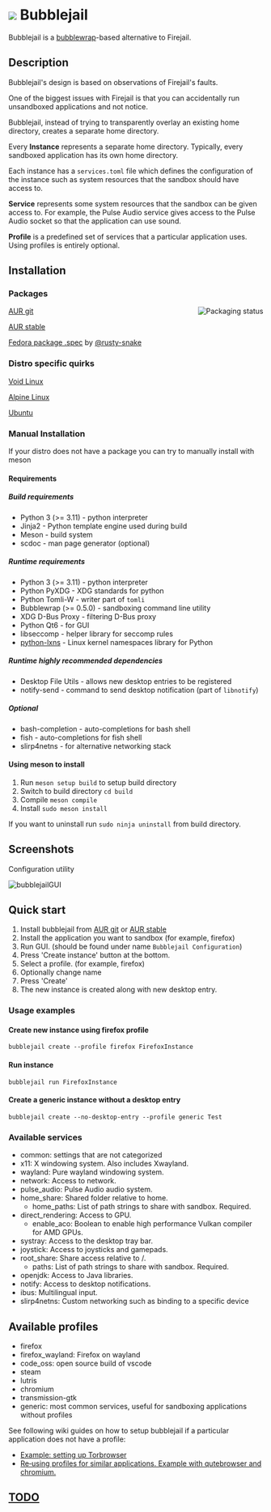 <!--
SPDX-License-Identifier: GPL-3.0-or-later
SPDX-FileCopyrightText: 2020 igo95862
-->
# ![](data/bubblejail-config.svg) Bubblejail

Bubblejail is a [bubblewrap](https://github.com/containers/bubblewrap)-based alternative to Firejail.

## Description

Bubblejail's design is based on observations of Firejail's faults.

One of the biggest issues with Firejail is that you can accidentally run unsandboxed applications and not notice.

Bubblejail, instead of trying to transparently overlay an existing home directory, creates a separate home directory.

Every **Instance** represents a separate home directory. Typically, every sandboxed application has its own home directory.

Each instance has a `services.toml` file which defines the configuration of the instance such as system resources that the sandbox should have access to.

**Service** represents some system resources that the sandbox can be given access to. For example, the Pulse Audio service gives access to the Pulse Audio socket so that the application can use sound.

**Profile** is a predefined set of services that a particular application uses. Using profiles is entirely optional.

## Installation

### Packages

<a href="https://repology.org/project/bubblejail/versions">
    <img src="https://repology.org/badge/vertical-allrepos/bubblejail.svg" alt="Packaging status" align="right">
</a>

[AUR git](https://aur.archlinux.org/packages/bubblejail-git/)

[AUR stable](https://aur.archlinux.org/packages/bubblejail/)

[Fedora package .spec](https://github.com/rusty-snake/fedora-extras/tree/main/bubblejail) by [@rusty-snake](https://github.com/rusty-snake)

### Distro specific quirks

[Void Linux](docs/distro_notes/void.md)

[Alpine Linux](docs/distro_notes/alpine.md)

[Ubuntu](docs/distro_notes/ubuntu.md)

### Manual Installation

If your distro does not have a package you can try to manually install with meson

#### Requirements

##### Build requirements
* Python 3 (>= 3.11) - python interpreter
* Jinja2 - Python template engine used during build
* Meson - build system
* scdoc - man page generator (optional)

##### Runtime requirements
* Python 3 (>= 3.11) - python interpreter
* Python PyXDG - XDG standards for python
* Python Tomli-W - writer part of `tomli`
* Bubblewrap (>= 0.5.0) - sandboxing command line utility
* XDG D-Bus Proxy - filtering D-Bus proxy
* Python Qt6 - for GUI
* libseccomp - helper library for seccomp rules
* [python-lxns](https://github.com/igo95862/python-lxns) - Linux kernel namespaces library for Python

##### Runtime highly recommended dependencies
* Desktop File Utils - allows new desktop entries to be registered
* notify-send - command to send desktop notification (part of `libnotify`)

##### Optional
* bash-completion - auto-completions for bash shell
* fish - auto-completions for fish shell
* slirp4netns - for alternative networking stack

#### Using meson to install

1. Run `meson setup build` to setup build directory
1. Switch to build directory `cd build`
1. Compile `meson compile`
1. Install `sudo meson install`

If you want to uninstall run `sudo ninja uninstall` from build directory.

## Screenshots

Configuration utility

![bubblejailGUI](https://user-images.githubusercontent.com/8576552/107064385-58c50780-67d3-11eb-9399-45e3f565acd3.png)

## Quick start

1. Install bubblejail from [AUR git](https://aur.archlinux.org/packages/bubblejail-git/) or [AUR stable](https://aur.archlinux.org/packages/bubblejail/)
1. Install the application you want to sandbox (for example, firefox)
1. Run GUI. (should be found under name `Bubblejail Configuration`)
1. Press 'Create instance' button at the bottom.
1. Select a profile. (for example, firefox)
1. Optionally change name
1. Press 'Create'
1. The new instance is created along with new desktop entry.

### Usage examples

#### Create new instance using firefox profile

`bubblejail create --profile firefox FirefoxInstance`

#### Run instance

`bubblejail run FirefoxInstance`

#### Create a generic instance without a desktop entry

`bubblejail create --no-desktop-entry --profile generic Test`

### Available services

* common: settings that are not categorized
* x11: X windowing system. Also includes Xwayland.
* wayland: Pure wayland windowing system.
* network: Access to network.
* pulse_audio: Pulse Audio audio system.
* home_share: Shared folder relative to home.
    * home_paths: List of path strings to share with sandbox. Required.
* direct_rendering: Access to GPU.
    * enable_aco: Boolean to enable high performance Vulkan compiler for AMD GPUs.
* systray: Access to the desktop tray bar.
* joystick: Access to joysticks and gamepads.
* root_share: Share access relative to /.
    * paths: List of path strings to share with sandbox. Required.
* openjdk: Access to Java libraries.
* notify: Access to desktop notifications.
* ibus: Multilingual input.
* slirp4netns: Custom networking such as binding to a specific device

## Available profiles

* firefox
* firefox_wayland: Firefox on wayland
* code_oss: open source build of vscode
* steam
* lutris
* chromium
* transmission-gtk
* generic: most common services, useful for sandboxing applications without profiles

See following wiki guides on how to setup bubblejail if a particular application
does not have a profile:

* [Example: setting up Torbrowser](../../wiki/Example:-setting-up-Torbrowser)
* [Re‐using profiles for similar applications. Example with qutebrowser and chromium.](../../wiki/Re‐using-profiles-for-similar-applications.-Example-with-qutebrowser-and-chromium.)

## [TODO](https://github.com/igo95862/bubblejail/blob/master/docs/TODO.md)
